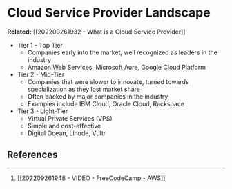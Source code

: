 # Cloud Service Provider Landscape
**Related:** [[202209261932 - What is a Cloud Service Provider]]

- Tier 1 - Top Tier
	- Companies early into the market, well recognized as leaders in the industry
	- Amazon Web Services, Microsoft Aure, Google Cloud Platform
- Tier 2 - Mid-Tier
	- Companies that were slower to innovate, turned towards specialization as they lost market share
	- Often backed by major companies in the industry
	- Examples include IBM Cloud, Oracle Cloud, Rackspace
- Tier 3 - Light-Tier
	- Virtual Private Services (VPS)
	- Simple and cost-effective
	- Digital Ocean, Linode, Vultr


## References
---
1. [[202209261948 - VIDEO - FreeCodeCamp - AWS]]
